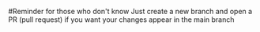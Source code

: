 #Reminder for those who don't know
Just create a new branch and open a PR (pull request) if you want your changes appear in the main branch
